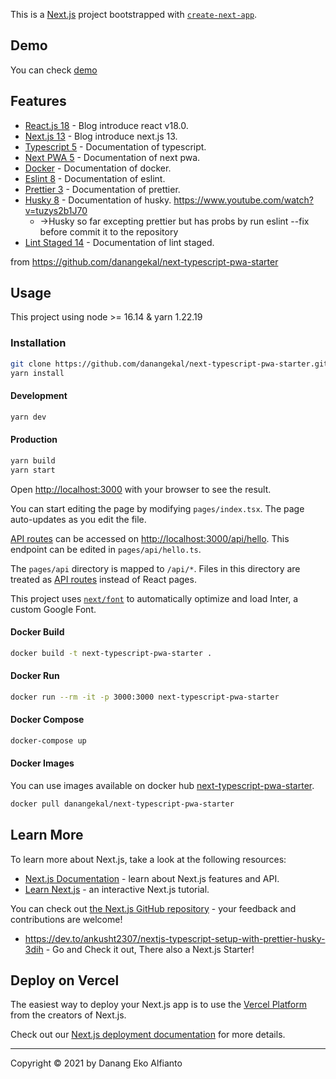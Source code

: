 This is a [Next.js](https://nextjs.org/) project bootstrapped with [`create-next-app`](https://github.com/vercel/next.js/tree/canary/packages/create-next-app).

## Demo

You can check [demo](https://next-typescript-pwa-starter.vercel.app/)

## Features

- [React.js 18](https://reactjs.org/blog/2022/03/29/react-v18.html) - Blog introduce react v18.0.
- [Next.js 13](https://nextjs.org/blog/next-13) - Blog introduce next.js 13.
- [Typescript 5](https://www.typescriptlang.org/) - Documentation of typescript.
- [Next PWA 5](https://www.npmjs.com/package/next-pwa) - Documentation of next pwa.
- [Docker](https://docs.docker.com/) - Documentation of docker.
- [Eslint 8](https://eslint.org/docs/user-guide/getting-started) - Documentation of eslint.
- [Prettier 3](https://prettier.io/docs/en/index.html) - Documentation of prettier.
- [Husky 8](https://typicode.github.io/husky/#/) - Documentation of husky. https://www.youtube.com/watch?v=tuzys2b1J70
  - ->Husky so far excepting prettier but has probs by run eslint --fix before commit it to the repository
- [Lint Staged 14](https://github.com/okonet/lint-staged) - Documentation of lint staged.

from https://github.com/danangekal/next-typescript-pwa-starter

## Usage

This project using node >= 16.14 & yarn 1.22.19

### Installation

```bash
git clone https://github.com/danangekal/next-typescript-pwa-starter.git
yarn install
```

#### Development

```bash
yarn dev
```

#### Production

```bash
yarn build
yarn start
```

Open [http://localhost:3000](http://localhost:3000) with your browser to see the result.

You can start editing the page by modifying `pages/index.tsx`. The page auto-updates as you edit the file.

[API routes](https://nextjs.org/docs/api-routes/introduction) can be accessed on [http://localhost:3000/api/hello](http://localhost:3000/api/hello). This endpoint can be edited in `pages/api/hello.ts`.

The `pages/api` directory is mapped to `/api/*`. Files in this directory are treated as [API routes](https://nextjs.org/docs/api-routes/introduction) instead of React pages.

This project uses [`next/font`](https://nextjs.org/docs/basic-features/font-optimization) to automatically optimize and load Inter, a custom Google Font.

#### Docker Build

```bash
docker build -t next-typescript-pwa-starter .
```

#### Docker Run

```bash
docker run --rm -it -p 3000:3000 next-typescript-pwa-starter
```

#### Docker Compose

```bash
docker-compose up
```

#### Docker Images

You can use images available on docker hub [next-typescript-pwa-starter](https://hub.docker.com/r/danangekal/next-typescript-pwa-starter).

```bash
docker pull danangekal/next-typescript-pwa-starter
```

## Learn More

To learn more about Next.js, take a look at the following resources:

- [Next.js Documentation](https://nextjs.org/docs) - learn about Next.js features and API.
- [Learn Next.js](https://nextjs.org/learn) - an interactive Next.js tutorial.

You can check out [the Next.js GitHub repository](https://github.com/vercel/next.js/) - your feedback and contributions are welcome!

- https://dev.to/ankusht2307/nextjs-typescript-setup-with-prettier-husky-3dih - Go and Check it out, There also a Next.js Starter!

## Deploy on Vercel

The easiest way to deploy your Next.js app is to use the [Vercel Platform](https://vercel.com/new?utm_medium=default-template&filter=next.js&utm_source=create-next-app&utm_campaign=create-next-app-readme) from the creators of Next.js.

Check out our [Next.js deployment documentation](https://nextjs.org/docs/deployment) for more details.

---

Copyright © 2021 by Danang Eko Alfianto
